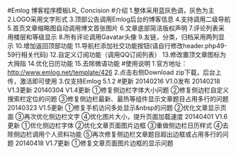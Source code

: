 #Emlog 博客程序模板LR_ Concision
#介绍
        1.整体采用蓝灰色调，灰色为主
        2.LOGO采用文字形式
        3.顶部公告调用Emlog后台的博客信息
        4.支持调用二级导航
        5.首页文章缩略图自动调用博文首张图片
        6.文章底部简洁版权声明
        7.评论列表采用楼层和等级显示
        8.所有评论调用Gavatar头像
        9.友链，分类，归档采用两列显示
        10.增加返回顶部功能
        11.导航栏添加社交功能按钮(请自行修改header.php49-59行相关代码)
        12.自定义订阅功能（调用QQ订阅列表）
        13.修改置顶文章图标为大拇指
        14.优化日历功能 
        15.去除微语功能
#使用说明
        1.官方地址：http://www.emlog.net/template/426
        2.点击右侧Download zip下载，后台上传，激活即可使用
        3.仅支持Emlog 5.1.2
#更新
        20140216  V1.0发布
        20140218  V1.3更新
        20140304  V1.4更新
          ①修复侧边栏字体大小问题
          ②修复侧边栏自定义搜索栏定位的问题
          ③修复侧边栏最新、最热等组件显示文章题目占用多行的问题
        20140323  V1.5更新
          ①修复手机访问多处显示&nbsp的问题
          ②优化文章显示页面
          ③再次优化侧边栏文字
          ④优化图片大小，提升页面加载速度
        20140401  V1.6更新
          ①优化侧边栏字体
          ②优化文章页面图片边框
          ③重做侧边栏日历样式
          ④去除侧边栏调用个人资料功能
          ⑤再次修复侧边栏文章题目超出边框或占用多行的问题
        20140418  V1.7更新
          ①修复文章页面图片边框的显示问题
